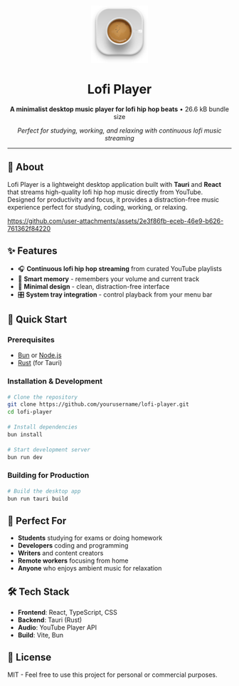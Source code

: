 <div align="center">
  <img src="src-tauri/icons/icon.png" alt="Lofi Player" width="128" height="128">
  
  # Lofi Player
  
  **A minimalist desktop music player for lofi hip hop beats** • 26.6 kB bundle size
  
  *Perfect for studying, working, and relaxing with continuous lofi music streaming*
</div>

---

## 🎵 About

Lofi Player is a lightweight desktop application built with **Tauri** and **React** that streams high-quality lofi hip hop music directly from YouTube. Designed for productivity and focus, it provides a distraction-free music experience perfect for studying, coding, working, or relaxing.

https://github.com/user-attachments/assets/2e3f86fb-eceb-46e9-b626-761362f84220

## ✨ Features

- 🎧 **Continuous lofi hip hop streaming** from curated YouTube playlists
- 💾 **Smart memory** - remembers your volume and current track
- 🎨 **Minimal design** - clean, distraction-free interface
- 🎛️ **System tray integration** - control playback from your menu bar

## 🚀 Quick Start

### Prerequisites
- [Bun](https://bun.sh/) or [Node.js](https://nodejs.org/)
- [Rust](https://rustup.rs/) (for Tauri)

### Installation & Development

```bash
# Clone the repository
git clone https://github.com/yourusername/lofi-player.git
cd lofi-player

# Install dependencies
bun install

# Start development server
bun run dev
```

### Building for Production

```bash
# Build the desktop app
bun run tauri build
```

## 🎯 Perfect For

- **Students** studying for exams or doing homework
- **Developers** coding and programming
- **Writers** and content creators
- **Remote workers** focusing from home
- **Anyone** who enjoys ambient music for relaxation

## 🛠️ Tech Stack

- **Frontend**: React, TypeScript, CSS
- **Backend**: Tauri (Rust)
- **Audio**: YouTube Player API
- **Build**: Vite, Bun

## 📝 License

MIT - Feel free to use this project for personal or commercial purposes.
